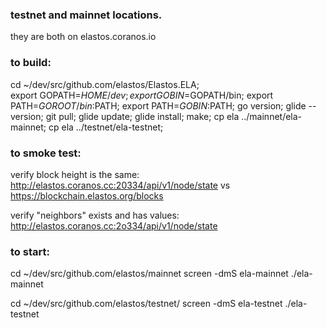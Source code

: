 ### testnet and mainnet locations.

  they are both on elastos.coranos.io

### to build:

  cd ~/dev/src/github.com/elastos/Elastos.ELA;  
  export GOPATH=$HOME/dev;
  export GOBIN=$GOPATH/bin;
  export PATH=$GOROOT/bin:$PATH;
  export PATH=$GOBIN:$PATH;
  go version;
  glide --version;
  git pull;
  glide update;
  glide install;
  make;
  cp ela ../mainnet/ela-mainnet;
  cp ela ../testnet/ela-testnet;

### to smoke test:

  verify block height is the same:
  <http://elastos.coranos.cc:20334/api/v1/node/state>
  vs
  <https://blockchain.elastos.org/blocks>

  verify "neighbors" exists and has values:
  <http://elastos.coranos.cc:2o334/api/v1/node/state>

### to start:

  cd ~/dev/src/github.com/elastos/mainnet
  screen -dmS ela-mainnet ./ela-mainnet

  cd ~/dev/src/github.com/elastos/testnet/
  screen -dmS ela-testnet ./ela-testnet
